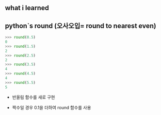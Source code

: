## what i learned 

## python`s round (오사오입= round to nearest even)

```python
>>> round(0.5)
0
>>> round(1.5)
2
>>> round(2.5)
2
>>> round(3.5)
4
>>> round(4.5)
4
>>> round(5.5)
5
```

+ 반올림 함수를 새로 구현

+ 짝수일 경우 0.1을 더하여 round 함수를 사용